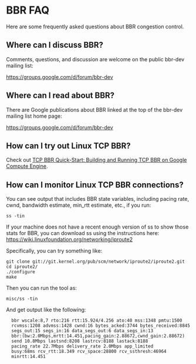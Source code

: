 # BBR FAQ

Here are some frequently asked questions about BBR congestion control.

## Where can I discuss BBR?

Comments, questions, and discussion are welcome on the public bbr-dev mailing
list:

  https://groups.google.com/d/forum/bbr-dev

## Where can I read about BBR?

There are Google publications about BBR linked at the top of the bbr-dev
mailing list home page:

  https://groups.google.com/d/forum/bbr-dev


## How can I try out Linux TCP BBR?

Check out [TCP BBR Quick-Start: Building and Running TCP BBR on Google Compute Engine](https://github.com/google/bbr/blob/master/Documentation/bbr-quick-start.md).

## How can I monitor Linux TCP BBR connections?

You can see output that includes BBR state variables, including pacing rate,
cwnd, bandwidth estimate, min_rtt estimate, etc., if you run:

```
ss -tin
```

If your machine does not have a recent enough version of ss to show those stats for BBR, you can download ss using the instructions here:
  https://wiki.linuxfoundation.org/networking/iproute2

Specifically, you can try something like:

```
git clone git://git.kernel.org/pub/scm/network/iproute2/iproute2.git
cd iproute2/
./configure
make
```

Then you can run the tool as:
```
misc/ss -tin
```

And get output like the following:


```
  bbr wscale:8,7 rto:216 rtt:15.924/4.256 ato:40 mss:1348 pmtu:1500
  rcvmss:1208 advmss:1428 cwnd:16 bytes_acked:3744 bytes_received:8845
  segs_out:15 segs_in:16 data_segs_out:6 data_segs_in:13
  bbr:(bw:2.0Mbps,mrtt:14.451,pacing_gain:2.88672,cwnd_gain:2.88672)
  send 10.8Mbps lastsnd:8208 lastrcv:8188 lastack:8188
  pacing_rate 22.7Mbps delivery_rate 2.0Mbps app_limited
  busy:68ms rcv_rtt:18.349 rcv_space:28800 rcv_ssthresh:46964
  minrtt:14.451
```
